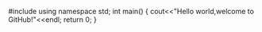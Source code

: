   #include<iostream>
  using namespace std;
  int main()
  {
    cout<<"Hello world,welcome to GitHub!"<<endl;
    return 0;
  }
